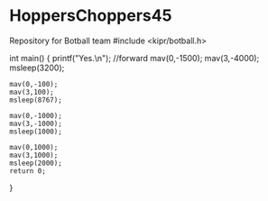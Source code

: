 # HoppersChoppers45
Repository for Botball team
#include <kipr/botball.h>

int main()
{
    printf("Yes.\n");  //forward
    mav(0,-1500);
    mav(3,-4000);
    msleep(3200);
    
    mav(0,-100);
    mav(3,100);
    msleep(8767);
    
    mav(0,-1000);
    mav(3,-1000);
    msleep(1000);
    
    mav(0,1000);
    mav(3,1000);
    msleep(2000);
    return 0;
}
